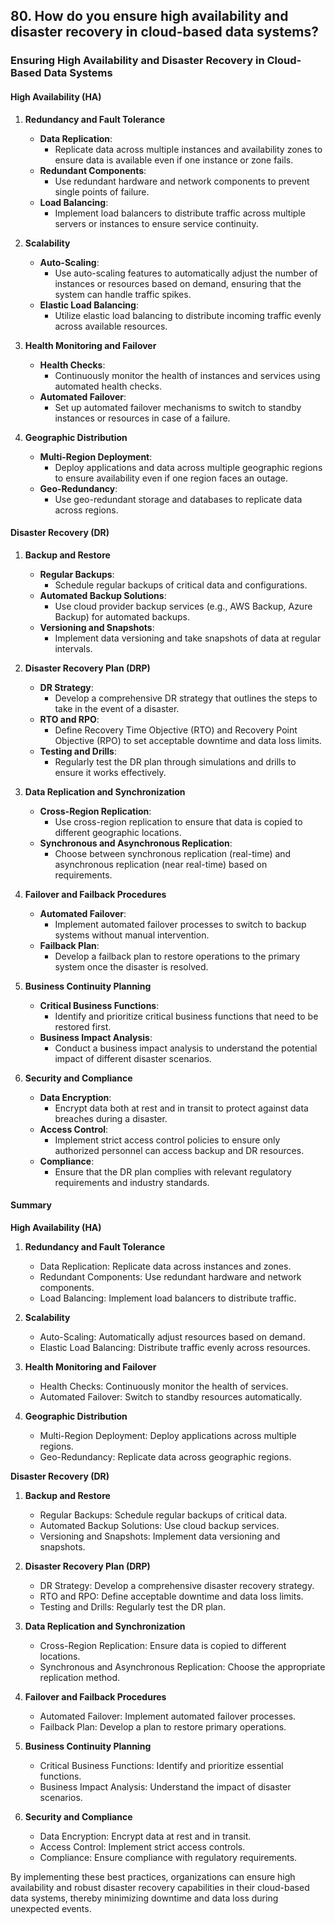 ## 80. How do you ensure high availability and disaster recovery in cloud-based data systems?


### Ensuring High Availability and Disaster Recovery in Cloud-Based Data Systems

#### High Availability (HA)

1. **Redundancy and Fault Tolerance**
   - **Data Replication**: 
     - Replicate data across multiple instances and availability zones to ensure data is available even if one instance or zone fails.
   - **Redundant Components**: 
     - Use redundant hardware and network components to prevent single points of failure.
   - **Load Balancing**: 
     - Implement load balancers to distribute traffic across multiple servers or instances to ensure service continuity.

2. **Scalability**
   - **Auto-Scaling**: 
     - Use auto-scaling features to automatically adjust the number of instances or resources based on demand, ensuring that the system can handle traffic spikes.
   - **Elastic Load Balancing**: 
     - Utilize elastic load balancing to distribute incoming traffic evenly across available resources.

3. **Health Monitoring and Failover**
   - **Health Checks**: 
     - Continuously monitor the health of instances and services using automated health checks.
   - **Automated Failover**: 
     - Set up automated failover mechanisms to switch to standby instances or resources in case of a failure.

4. **Geographic Distribution**
   - **Multi-Region Deployment**: 
     - Deploy applications and data across multiple geographic regions to ensure availability even if one region faces an outage.
   - **Geo-Redundancy**: 
     - Use geo-redundant storage and databases to replicate data across regions.

#### Disaster Recovery (DR)

1. **Backup and Restore**
   - **Regular Backups**: 
     - Schedule regular backups of critical data and configurations.
   - **Automated Backup Solutions**: 
     - Use cloud provider backup services (e.g., AWS Backup, Azure Backup) for automated backups.
   - **Versioning and Snapshots**: 
     - Implement data versioning and take snapshots of data at regular intervals.

2. **Disaster Recovery Plan (DRP)**
   - **DR Strategy**: 
     - Develop a comprehensive DR strategy that outlines the steps to take in the event of a disaster.
   - **RTO and RPO**: 
     - Define Recovery Time Objective (RTO) and Recovery Point Objective (RPO) to set acceptable downtime and data loss limits.
   - **Testing and Drills**: 
     - Regularly test the DR plan through simulations and drills to ensure it works effectively.

3. **Data Replication and Synchronization**
   - **Cross-Region Replication**: 
     - Use cross-region replication to ensure that data is copied to different geographic locations.
   - **Synchronous and Asynchronous Replication**: 
     - Choose between synchronous replication (real-time) and asynchronous replication (near real-time) based on requirements.

4. **Failover and Failback Procedures**
   - **Automated Failover**: 
     - Implement automated failover processes to switch to backup systems without manual intervention.
   - **Failback Plan**: 
     - Develop a failback plan to restore operations to the primary system once the disaster is resolved.

5. **Business Continuity Planning**
   - **Critical Business Functions**: 
     - Identify and prioritize critical business functions that need to be restored first.
   - **Business Impact Analysis**: 
     - Conduct a business impact analysis to understand the potential impact of different disaster scenarios.

6. **Security and Compliance**
   - **Data Encryption**: 
     - Encrypt data both at rest and in transit to protect against data breaches during a disaster.
   - **Access Control**: 
     - Implement strict access control policies to ensure only authorized personnel can access backup and DR resources.
   - **Compliance**: 
     - Ensure that the DR plan complies with relevant regulatory requirements and industry standards.

#### Summary

**High Availability (HA)**
1. **Redundancy and Fault Tolerance**
   - Data Replication: Replicate data across instances and zones.
   - Redundant Components: Use redundant hardware and network components.
   - Load Balancing: Implement load balancers to distribute traffic.

2. **Scalability**
   - Auto-Scaling: Automatically adjust resources based on demand.
   - Elastic Load Balancing: Distribute traffic evenly across resources.

3. **Health Monitoring and Failover**
   - Health Checks: Continuously monitor the health of services.
   - Automated Failover: Switch to standby resources automatically.

4. **Geographic Distribution**
   - Multi-Region Deployment: Deploy applications across multiple regions.
   - Geo-Redundancy: Replicate data across geographic regions.

**Disaster Recovery (DR)**
1. **Backup and Restore**
   - Regular Backups: Schedule regular backups of critical data.
   - Automated Backup Solutions: Use cloud backup services.
   - Versioning and Snapshots: Implement data versioning and snapshots.

2. **Disaster Recovery Plan (DRP)**
   - DR Strategy: Develop a comprehensive disaster recovery strategy.
   - RTO and RPO: Define acceptable downtime and data loss limits.
   - Testing and Drills: Regularly test the DR plan.

3. **Data Replication and Synchronization**
   - Cross-Region Replication: Ensure data is copied to different locations.
   - Synchronous and Asynchronous Replication: Choose the appropriate replication method.

4. **Failover and Failback Procedures**
   - Automated Failover: Implement automated failover processes.
   - Failback Plan: Develop a plan to restore primary operations.

5. **Business Continuity Planning**
   - Critical Business Functions: Identify and prioritize essential functions.
   - Business Impact Analysis: Understand the impact of disaster scenarios.

6. **Security and Compliance**
   - Data Encryption: Encrypt data at rest and in transit.
   - Access Control: Implement strict access controls.
   - Compliance: Ensure compliance with regulatory requirements.

By implementing these best practices, organizations can ensure high availability and robust disaster recovery capabilities in their cloud-based data systems, thereby minimizing downtime and data loss during unexpected events.
